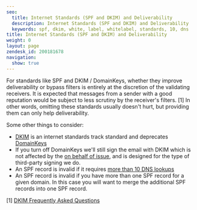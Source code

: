 ```yaml
---
seo:
  title: Internet Standards (SPF and DKIM) and Deliverability
  description: Internet Standards (SPF and DKIM) and Deliverability
  keywords: spf, dkim, white, label, whitelabel, standards, 10, dns
title: Internet Standards (SPF and DKIM) and Deliverability
weight: 0
layout: page
zendesk_id: 200181678
navigation:
  show: true
---
```


For standards like SPF and DKIM / DomainKeys, whether they improve deliverability or bypass filters is entirely at the discretion of the validating receivers. It is expected that messages from a sender with a good reputation would be subject to less scrutiny by the receiver's filters. [1] In other words, omitting these standards usually doesn't hurt, but providing them can only help deliverability.  

Some other things to consider:

- [DKIM](http://tools.ietf.org/html/rfc4871) is an internet standards track standard and deprecates  [DomainKeys](http://tools.ietf.org/html/rfc4870)
- If you turn off DomainKeys we'll still sign the email with DKIM which is not affected by the [on behalf of issue]({{root_url}}/Classroom/Troubleshooting/Authentication/my_emails_are_displaying_as_on_behalf_of_or_via_in_some_mail_clients.html), and is designed for the type of third-party signing we do.
- An SPF record is invalid if it requires [more than 10 DNS lookups]({{root_url}}/Classroom/Deliver/Sender_Authentication/spf_dont_exceed_ten_dns_lookups.html)
- An SPF record is invalid if you have more than one SPF record for a given domain. In this case you will want to merge the additional SPF records into one SPF record.

[1] [DKIM Frequently Asked Questions](http://www.dkim.org/info/dkim-faq.html)

